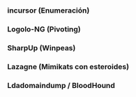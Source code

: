 ### incursor (Enumeración)
### Logolo-NG (Pivoting)
### SharpUp (Winpeas)
### Lazagne (Mimikats con esteroides)
### Ldadomaindump / BloodHound
